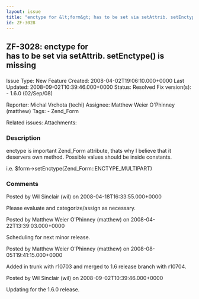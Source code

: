```yaml
---
layout: issue
title: "enctype for &lt;form&gt; has to be set via setAttrib. setEnctype() is missing"
id: ZF-3028
---
```


ZF-3028: enctype for <form> has to be set via setAttrib. setEnctype() is missing
--------------------------------------------------------------------------------

 Issue Type: New Feature Created: 2008-04-02T19:06:10.000+0000 Last Updated: 2008-09-02T10:39:46.000+0000 Status: Resolved Fix version(s): - 1.6.0 (02/Sep/08)
 
 Reporter:  Michal Vrchota (techi)  Assignee:  Matthew Weier O'Phinney (matthew)  Tags: - Zend\_Form
 
 Related issues: 
 Attachments: 
### Description

enctype is important Zend\_Form attribute, thats why I believe that it deservers own method. Possible values should be inside constants.

i.e. $form->setEnctype(Zend\_Form::ENCTYPE\_MULTIPART)

 

 

### Comments

Posted by Wil Sinclair (wil) on 2008-04-18T16:33:55.000+0000

Please evaluate and categorize/assign as necessary.

 

 

Posted by Matthew Weier O'Phinney (matthew) on 2008-04-22T13:39:03.000+0000

Scheduling for next minor release.

 

 

Posted by Matthew Weier O'Phinney (matthew) on 2008-08-05T19:41:15.000+0000

Added in trunk with r10703 and merged to 1.6 release branch with r10704.

 

 

Posted by Wil Sinclair (wil) on 2008-09-02T10:39:46.000+0000

Updating for the 1.6.0 release.

 

 